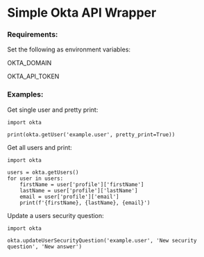 # Simple Okta API Wrapper

### Requirements:

Set the following as environment variables:

OKTA_DOMAIN

OKTA_API_TOKEN

### Examples:

Get single user and pretty print:
```
import okta

print(okta.getUser('example.user', pretty_print=True))
```

Get all users and print:
```
import okta

users = okta.getUsers()
for user in users:
    firstName = user['profile']['firstName']
    lastName = user['profile']['lastName']
    email = user['profile']['email']
    print(f'{firstName}, {lastName}, {email}')
```

Update a users security question:
```
import okta

okta.updateUserSecurityQuestion('example.user', 'New security question', 'New answer')
```